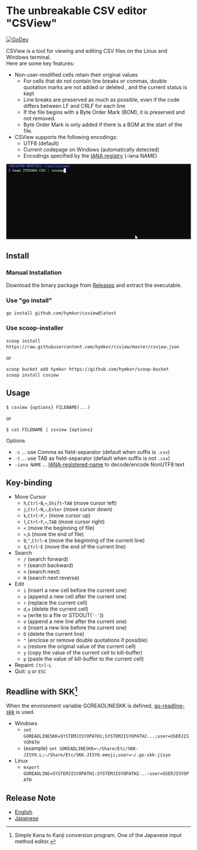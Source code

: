 The unbreakable CSV editor "CSView"
===================================

[![GoDev](https://pkg.go.dev/badge/github.com/hymkor/csview)](https://pkg.go.dev/github.com/hymkor/csview)

CSView is a tool for viewing and editing CSV files on the Linux and Windows terminal.  
Here are some key features:

- Non-user-modified cells retain their original values
    - For cells that do not contain line breaks or commas, double quotation marks are not added or deleted , and the current status is kept
    - Line breaks are preserved as much as possible, even if the code differs between LF and CRLF for each line
    - If the file begins with a Byte Order Mark (BOM), it is preserved and not removed.
    - Byte Order Mark is only added if there is a BOM at the start of the file.
- CSView supports the following encodings:
    - UTF8 (default)
    - Current codepage on Windows (automatically detected)
    - Encodings specified by the [IANA registry] (-iana NAME)

[IANA registry]: http://www.iana.org/assignments/character-sets/character-sets.xhtml

![image](./csview.gif)

Install
-------

### Manual Installation

Download the binary package from [Releases](https://github.com/hymkor/csview/releases) and extract the executable.

### Use "go install"

```
go install github.com/hymkor/csview@latest
```

### Use scoop-installer

```
scoop install https://raw.githubusercontent.com/hymkor/csview/master/csview.json
```

or

```
scoop bucket add hymkor https://github.com/hymkor/scoop-bucket
scoop install csview
```

Usage
-----

```
$ csview {options} FILENAME(...)
```

or

```
$ cat FILENAME | csview {options}
```

Options

* `-c` ... use Comma as field-separator (default when suffix is `.csv`)
* `-t` ... use TAB as field-separator (default when suffix is not `.csv`)
* `-iana NAME` ... [IANA-registered-name] to decode/encode NonUTF8 text

[IANA-registered-name]: https://www.iana.org/assignments/character-sets/character-sets.xhtml

Key-binding
-----------

* Move Cursor
    * `h`,`Ctrl`-`B`,`←`,`Shift`-`TAB` (move cursor left)
    * `j`,`Ctrl`-`N`,`↓`,`Enter` (move cursor down)
    * `k`,`Ctrl`-`P`,`↑` (move cursor up)
    * `l`,`Ctrl`-`F`,`←`,`TAB` (move cursor right)
    * `<` (move the beginning of file)
    * `>`,`G` (move the end of file)
    * `0`,`^`,`Ctrl`-`A` (move the beginning of the current line)
    * `$`,`Ctrl`-`E` (move the end of the current line)
* Search
    * `/` (search forward)
    * `?` (search backward)
    * `n` (search next)
    * `N` (search next reverse)
* Edit
    * `i` (insert a new cell before the current one)
    * `a` (append a new cell after the current one)
    * `r` (replace the current cell)
    * `d`,`x` (delete the current cell)
    * `w` (write to a file or STDOUT(`'-'`))
    * `o` (append a new line after the current one)
    * `O` (insert a new line before the current one)
    * `D` (delete the current line)
    * `"` (enclose or remove double quotations if possible)
    * `u` (restore the original value of the current cell)
    * `y` (copy the value of the current cell to kill-buffer)
    * `p` (paste the value of kill-buffer to the current cell)
* Repaint: `Ctrl`-`L`
* Quit: `q` or `ESC`

Readline with SKK[^SKK]
-----------------------

When the environment variable GOREADLINESKK is defined, [go-readline-skk] is used.

- Windows
    - `set GOREADLINESKK=SYSTEMJISYOPATH1;SYSTEMJISYOPATH2...;user=USERJISYOPATH`
    - (example) `set GOREADLINESKK=~/Share/Etc/SKK-JISYO.L;~/Share/Etc/SKK-JISYO.emoji;user=~/.go-skk-jisyo`
- Linux
    - `export GOREADLINE=SYSTEMJISYOPATH1:SYSTEMJISYOPATH2...:user=USERJISYOPATH`

[^SKK]: Simple Kana to Kanji conversion program. One of the Japanese input method editor.

[go-readline-skk]: https://github.com/nyaosorg/go-readline-skk

Release Note
------------

- [English](./release_note_en.md)
- [Japanese](./release_note_ja.md)
